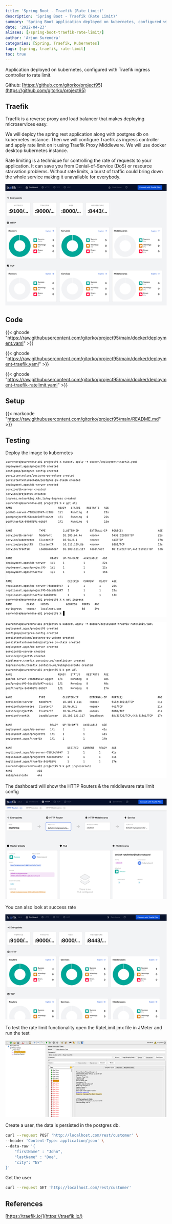 ```yaml
---
title: 'Spring Boot - Traefik (Rate Limit)'
description: 'Spring Boot - Traefik (Rate Limit)'
summary: 'Spring Boot application deployed on kubernetes, configured with Traefik ingress controller to rate limit.'
date: '2022-04-23'
aliases: [/spring-boot-traefik-rate-limit/]
author: 'Arjun Surendra'
categories: [Spring, Traefik, Kubernetes]
tags: [spring, traefik, rate-limit]
toc: true
---
```


Application deployed on kubernetes, configured with Traefik ingress controller to rate limit.

Github: [https://github.com/gitorko/project95](https://github.com/gitorko/project95)

## Traefik

Traefik is a reverse proxy and load balancer that makes deploying microservices easy.

We will deploy the spring rest application along with postgres db on kubernetes instance. Then we will configure Traefik as ingress controller and apply rate limit on it using Traefik Proxy Middleware.
We will use docker desktop kubernetes instance.

Rate limiting is a technique for controlling the rate of requests to your application. It can save you from  Denial-of-Service (DoS) or resource starvation problems. Without rate limits, a burst of traffic could bring down the whole service making it unavailable for everybody.

![](img01.png)

## Code

{{< ghcode "https://raw.githubusercontent.com/gitorko/project95/main/docker/deployment.yaml" >}}

{{< ghcode "https://raw.githubusercontent.com/gitorko/project95/main/docker/deployment-traefik.yaml" >}}

{{< ghcode "https://raw.githubusercontent.com/gitorko/project95/main/docker/deployment-traefik-ratelimit.yaml" >}}

## Setup

{{< markcode "https://raw.githubusercontent.com/gitorko/project95/main/README.md" >}}

## Testing

Deploy the image to kubernetes

![](img02.png)

![](img03.png)

The dashboard will show the HTTP Routers & the middleware rate limit config

![](img04.png)

You can also look at success rate

![](img05.png)

To test the rate limit functionality open the RateLimit.jmx file in JMeter and run the test

![](img06.png)

Create a user, the data is persisted in the postgres db.

```bash
curl --request POST 'http://localhost.com/rest/customer' \
--header 'Content-Type: application/json' \
--data-raw '{
    "firstName" : "John",
    "lastName" : "Doe",
    "city": "NY"
}'
```

Get the user

```bash
curl --request GET 'http://localhost.com/rest/customer'
```

## References

[https://traefik.io/](https://traefik.io/)
